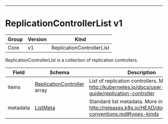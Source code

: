 

-----------
# ReplicationControllerList v1



Group        | Version     | Kind
------------ | ---------- | -----------
Core | v1 | ReplicationControllerList







ReplicationControllerList is a collection of replication controllers.



Field        | Schema     | Description
------------ | ---------- | -----------
items | [ReplicationController](#replicationcontroller-v1) array | List of replication controllers. More info: http://kubernetes.io/docs/user-guide/replication-controller
metadata | [ListMeta](#listmeta-unversioned) | Standard list metadata. More info: http://releases.k8s.io/HEAD/docs/devel/api-conventions.md#types-kinds






